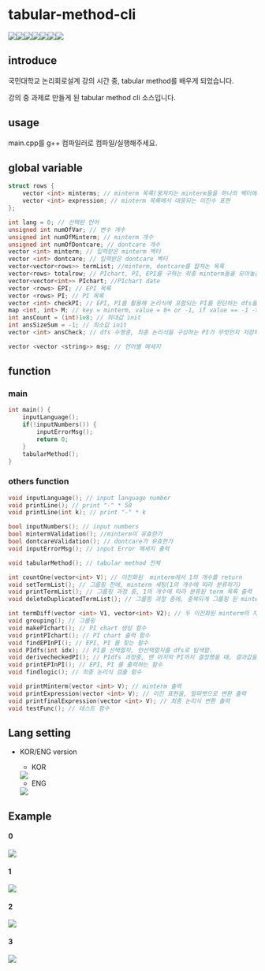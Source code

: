 # tabular-method-cli

<div class = "shields" style = "display: flex; "> 
    <img src = "https://img.shields.io/github/issues/shinkeonkim/tabular-method-cli">
    <img src = "https://img.shields.io/github/forks/shinkeonkim/tabular-method-cli">
    <img src = "https://img.shields.io/github/stars/shinkeonkim/tabular-method-cli">
    <img src="https://img.shields.io/static/v1?label=cpp&message=cli" />
    <img src="https://img.shields.io/github/languages/top/shinkeonkim/tabular-method-cli" />
    <img src="https://img.shields.io/github/last-commit/shinkeonkim/tabular-method-cli"/>
    <img src="https://img.shields.io/github/license/shinkeonkim/tabular-method-cli" />
</div>

## introduce
국민대학교 논리회로설계 강의 시간 중, tabular method를 배우게 되었습니다.

강의 중 과제로 만들게 된 tabular method cli 소스입니다.

## usage
main.cpp를 g++ 컴파일러로 컴파일/실행해주세요.

## global variable
```cpp
struct rows {
    vector <int> minterms; // minterm 목록(뭉쳐지는 minterm들을 하나의 벡터에 저장함.)
    vector <int> expression; // minterm 목록에서 대응되는 이진수 표현
};

int lang = 0; // 선택된 언어
unsigned int numOfVar; // 변수 개수
unsigned int numOfMinterm; // minterm 개수
unsigned int numOfDontcare; // dontcare 개수
vector <int> minterm; // 입력받은 minterm 벡터
vector <int> dontcare; // 입력받은 dontcare 벡터
vector<vector<rows>> termList; //minterm, dontcare를 합쳐논 목록
vector<rows> totalrow; // PIchart, PI, EPI를 구하는 최종 minterm들을 모아놓음.
vector<vector<int>> PIchart; //PIchart date
vector <rows> EPI; // EPI 목록
vector <rows> PI; // PI 목록
vector <int> checkPI; // EPI, PI를 활용해 논리식에 포함되는 PI를 판단하는 dfs를 수행할 때, 중복 방지 check 배열 역할
map <int, int> M; // key = minterm, value = 0+ or -1, if value == -1 -> dontcare 
int ansCount = (int)1e8; // 최대값 init
int ansSizeSum = -1; // 최소값 init
vector <int> ansCheck; // dfs 수행중, 최종 논리식을 구성하는 PI가 무엇인지 저장해놓는 벡터

vector <vector <string>> msg; // 언어별 메세지
```

## function

### main
```cpp
int main() {
    inputLanguage();
    if(!inputNumbers()) {
        inputErrorMsg();
        return 0;
    }
    tabularMethod();
}
```

### others function
```cpp
void inputLanguage(); // input language number
void printLine(); // print "-" * 50
void printLine(int k); // print "-" * k

bool inputNumbers(); // input numbers
bool mintermValidation(); //minterm이 유효한가
bool dontcareValidation(); // dontcare가 유효한가
void inputErrorMsg(); // input Error 메세지 출력

void tabularMethod(); // tabular method 전체

int countOne(vector<int> V); // 이진화된  minterm에서 1의 개수를 return
void setTermList(); // 그룹핑 전에, minterm 세팅(1의 개수에 따라 분류하기) 
void printTermList(); // 그룹핑 과정 중, 1의 개수에 따라 분류된 term 목록 출력 
void deleteDuplicatedTermList(); // 그룹핑 과정 중에, 중복되게 그룹핑 된 minterm 목록 제거

int termDiff(vector <int> V1, vector<int> V2); // 두 이진화된 minterm의 차이 return
void grouping(); // 그룹핑
void makePIchart(); // PI chart 생성 함수
void printPIchart(); // PI chart 출력 함수
void findEPInPI(); // EPI, PI 를 찾는 함수
void PIdfs(int idx); // PI를 선택할지, 안선택할지를 dfs로 탐색함.
void derivecheckedPI(); // PIdfs 과정중, 맨 마지막 PI까지 결정했을 때, 결과값을 확인하는 함수.
void printEPInPI(); // EPI, PI 를 출력하는 함수
void findlogic(); // 최종 논리식 검출 함수

void printMinterm(vector <int> V); // minterm 출력
void printExpression(vector <int> V); // 이진 표현을, 알파벳으로 변환 출력
void printfinalExpression(vector <int> V); // 최종 논리식 변환 출력
void testFunc(); // 테스트 함수
```



## Lang setting
- KOR/ENG version
    - KOR
    <img src = "./img/KOR-version.JPG">

    - ENG
    <img src = "./img/ENG-version.JPG">


## Example

#### 0
<img src = "./img/KOR-version.JPG">

#### 1
<img src = "./img/ex1.JPG">

#### 2
<img src = "./img/ex2.JPG">

#### 3
<img src = "./img/ex3.JPG">
